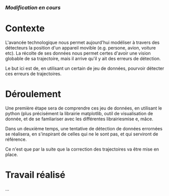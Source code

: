 ### *Modification en cours*

# Contexte

L'avancée technologique nous permet aujourd'hui modéliser à travers des détecteurs la position d'un appareil movible (e.g. persone, avion, voiture etc).
La récolte de ses données nous permet certes d'avoir une vision globable de sa trajectoire, mais il arrive qu'il y ait des erreurs de détection.

Le but ici est de, en utilisant un certain de jeu de données, pourvoir détecter ces erreurs de trajectoires.


# Déroulement

Une première étape sera de comprendre ces jeu de données, en utilisant le python (plus précisément la librairie matplotlib, outil de visualisation de donnée, et de se famliariser avec les différentes librairiesmise e, mâce.

Dans un deuxième temps, une tentative de détection de données errornées se réalisera, en s'inspirant de celles qui ne le sont pas, et qui serviront de référence.

Ce n'est que par la suite que la correction des trajectoires va être mise en place.


# Travail réalisé

...



